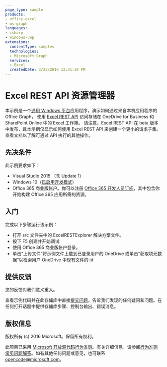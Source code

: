```yaml
---
page_type: sample 
products:
- office-excel
- ms-graph
languages:
- csharp
- windows-uwp
extensions:
  contentType: samples
  technologies:
  - Microsoft Graph
  services:
  - Excel
  createdDate: 3/23/2016 12:31:30 PM
---
```

# Excel REST API 资源管理器

本示例是一个[通用 Windows 平台](http://dev.windows.com)应用程序，演示如何通过来自本机应用程序的 Office Graph，
使用 [Excel REST API](https://github.com/OfficeDev/microsoft-graph-docs/tree/beta) 访问存储在 OneDrive for Business 和 SharePoint Online 中的 Excel 工作簿。
请注意，Excel REST API 在 beta 版本中发布，且本示例仅显示如何使用 Excel REST API 来创建一个更小的请求子集。查看文档以了解可通过 API 执行的其他操作。

## 先决条件 ##

此示例要求如下：  

  * Visual Studio 2015 （含 Update 1）
  * Windows 10（[已启用开发模式](https://msdn.microsoft.com/library/windows/apps/xaml/dn706236.aspx)）
  * Office 365 商业版帐户。你可以注册 [Office 365 开发人员订阅](https://msdn.microsoft.com/en-us/office/office365/howto/setup-development-environment)，其中包含你开始构建 Office 365 应用所需的资源。

## 入门 ##

完成以下步骤运行该示例：

  * 打开 src 文件夹中的 ExcelRESTExplorer 解决方案文件。
  * 按下 F5 创建并开始调试
  * 使用 Office 365 商业版帐户登录。
  * 单击“上传文件”将示例文件上载到已登录用户的 OneDrive 或单击“获取项元数据”以检索用户 OneDrive 中现有文件的 id 
  
## 提供反馈

您的反馈对我们意义重大。  

查看示例代码并在此存储库中直接[提交问题](https://github.com/OfficeDev/Microsoft-Graph-UWP-Excel-REST-API-Explorer/issues)，告诉我们发现的任何疑问和问题。在任何打开话题中提供存储库步骤、控制台输出、错误消息。

## 版权信息

版权所有 (c) 2016 Microsoft。保留所有权利。
  
此项目已采用 [Microsoft 开放源代码行为准则](https://opensource.microsoft.com/codeofconduct/)。有关详细信息，请参阅[行为准则常见问题解答](https://opensource.microsoft.com/codeofconduct/faq/)。如有其他任何问题或意见，也可联系 [opencode@microsoft.com](mailto:opencode@microsoft.com)。
